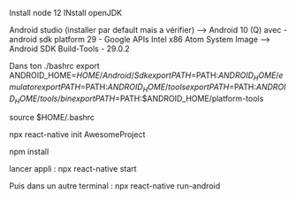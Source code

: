 Install node 12
INstall openJDK

Android studio (installer par default mais a vérifier)
--> Android 10 (Q) avec
        - android sdk platform 29
        - Google APIs Intel x86 Atom System Image
--> Android SDK Build-Tools
        - 29.0.2


Dans ton ./bashrc
export ANDROID_HOME=$HOME/Android/Sdk
export PATH=$PATH:$ANDROID_HOME/emulator
export PATH=$PATH:$ANDROID_HOME/tools
export PATH=$PATH:$ANDROID_HOME/tools/bin
export PATH=$PATH:$ANDROID_HOME/platform-tools

source $HOME/.bashrc

npx react-native init AwesomeProject

npm install


lancer appli :
npx react-native start

Puis dans un autre terminal :
npx react-native run-android
